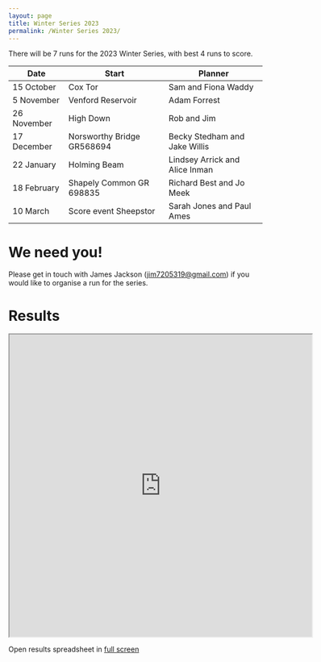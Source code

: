 ```yaml
---
layout: page
title: Winter Series 2023
permalink: /Winter Series 2023/
---
```

 
There will be 7 runs for the 2023 Winter Series, with best 4 runs to score.

| Date        | Start                      | Planner                        |
| -----       | -----                      | -------                        |
| 15 October  | Cox Tor                    | Sam and Fiona Waddy            |
| 5 November  | Venford Reservoir          | Adam Forrest                   |
| 26 November | High Down                  | Rob and Jim                    |
| 17 December | Norsworthy Bridge GR568694 | Becky Stedham and Jake Willis  |
| 22 January  | Holming Beam               | Lindsey Arrick and Alice Inman |
| 18 February | Shapely Common  GR 698835  | Richard Best and Jo Meek       | 
| 10 March    | Score event Sheepstor      | Sarah Jones and Paul Ames      |
 
# We need you!
Please get in touch with James Jackson (jim7205319@gmail.com) if you would like to organise a run for the series.

# Results
<p><iframe src="https://docs.google.com/spreadsheets/d/e/2PACX-1vRYnm0bE-qpBHfJDFMXvUG8omQv7GLMZSWEzMMyuzjVOGXKQXL3v6uJf6kYjp5nQXQrX0M8JKcEED9f/pubhtml?widget=true&amp;headers=false" width="600" height="600"></iframe></p>
<p>Open results spreadsheet in <a href="https://docs.google.com/spreadsheets/d/e/2PACX-1vRYnm0bE-qpBHfJDFMXvUG8omQv7GLMZSWEzMMyuzjVOGXKQXL3v6uJf6kYjp5nQXQrX0M8JKcEED9f/pubhtml" target="_blank" rel="noopener noreferrer">full screen</a></p>
